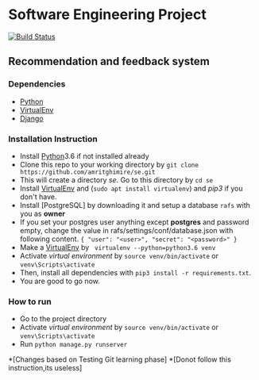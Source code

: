 # Software Engineering Project

[![Build Status](https://travis-ci.com/amritghimire/se.svg?token=g2nJ3eUfEWGpEUycZyGP&branch=testing)](https://travis-ci.com/amritghimire/se)
## Recommendation and feedback system

### Dependencies
 * [Python]
 * [VirtualEnv]
 * [Django]
 
 ### Installation Instruction
 
* Install [Python]3.6 if not installed already
* Clone this repo to your working directory by `git clone https://github.com/amritghimire/se.git`
* This will create a directory *se*. Go to this directory by `cd se`
* Install [VirtualEnv] and (`sudo apt install virtualenv`) and _pip3_ if you don't have.
* Install [PostgreSQL] by downloading it and setup a database `rafs` with you as **owner** 
* If you set your postgres user anything except **postgres** and password empty, change the value in rafs/settings/conf/database.json 	with following content.
  `
   {
	 "user": "<user>",
	 "secret": "<password>"
    }
  `
* Make a [VirtualEnv] by ` virtualenv --python=python3.6 venv`
* Activate _virtual environment_ by `source venv/bin/activate` or `venv\Scripts\activate`
* Then, install all dependencies with `pip3 install -r requirements.txt`.
* You are good to go now.

### How to run

* Go to the project directory
* Activate _virtual environment_ by `source venv/bin/activate` or `venv\Scripts\activate`
* Run `python manage.py runserver`



[Python]: <https://www.python.org/downloads/>
[VirtualEnv]: <https://virtualenv.pypa.io/en/stable/installation/>
[Django]: <https://www.djangoproject.com/download/>

*[Changes based on Testing Git learning phase]
*[Donot follow this instruction,its useless]
